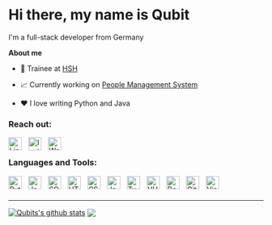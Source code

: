 # Hi there, my name is Qubit

I'm a full-stack developer from Germany

**About me**

- 💼 Trainee at [HSH](https://www.hsh-berlin.com/)

- 📈 Currently working on [People Management System](https://github.com/The-Qubit/People_Managment_System)

- ❤️ I love writing Python and Java


### Reach out:
[<img align="left" alt="LinkedIn" width="26px" src="https://www.svgrepo.com/show/452051/linkedin.svg" style="padding-right:10px;" />][linkedIn]
[<img align="left" alt="Instagram" width="26px" src="https://www.svgrepo.com/show/452229/instagram-1.svg" style="padding-right:10px;" />][instagram]
[<img align="left" alt="Website" width="26px" src="https://www.svgrepo.com/show/401863/globe-with-meridians.svg" style="padding-right:10px;" />][website]

<br />

### Languages and Tools:

<img align="left" alt="Python" width="26px" src="https://www.svgrepo.com/show/452091/python.svg" style="padding-right:10px;" />
<img align="left" alt="Java" width="26px" src="https://www.svgrepo.com/show/452234/java.svg" style="padding-right:10px;" />
<img align="left" alt="SQL" width="26px" src="https://www.svgrepo.com/show/374093/sql.svg" style="padding-right:10px;" />
<img align="left" alt="HTML5" width="26px" src="https://www.svgrepo.com/show/452228/html-5.svg" style="padding-right:10px;" />
<img align="left" alt="CSS3" width="26px" src="https://www.svgrepo.com/show/452185/css-3.svg" style="padding-right:10px;" />
<img align="left" alt="JavaScript" width="26px" src="https://www.svgrepo.com/show/452045/js.svg" style="padding-right:10px;" />
<img align="left" alt="TypeSrcipt" width="26px" src="https://www.svgrepo.com/show/374146/typescript-official.svg" style="padding-right:10px;" />
<img align="left" alt="VUE" width="26px" src="https://www.svgrepo.com/show/452130/vue.svg" style="padding-right:10px;" />
<img align="left" alt="Docker" width="26px" src="https://www.svgrepo.com/show/452192/docker.svg" style="padding-right:10px;" />
<img align="left" alt="Git" width="26px" src="https://www.svgrepo.com/show/452210/git.svg" style="padding-right:10px;" />
<img align="left" alt="Visual Studio Code" width="26px" src="https://www.svgrepo.com/show/452129/vs-code.svg" style="padding-right:10px;" />

<br/>
<br/>

---

<a href="https://github.com/anuraghazra/github-readme-stats"><img align="center" src="https://github-readme-stats.the-qubit.vercel.app/api?username=The-Qubit&show_icons=true&include_all_commits=true&theme=gruvbox&bg_color=00000000&hide_border=true" alt="Qubits's github stats" /></a> <a href="https://github.com/anuraghazra/github-readme-stats"><img align="center" src="https://github-readme-stats.the-qubit.vercel.app/api/top-langs/?username=The-Qubit&layout=compact&theme=gruvbox&bg_color=00000000&hide_border=true" /></a>


[website]: https://github.com/The-Qubit
[linkedIn]: https://www.linkedin.com/in/kevin-raethel-238b5b228/
[instagram]: https://github.com/The-Qubit
